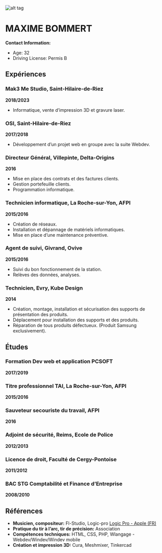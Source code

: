 ![alt tag](https://cloud.githubusercontent.com/assets/3968618/9588666/d029268e-5029-11e5-8a0c-41ecd04207f4.png)

# MAXIME BOMMERT

**Contact Information:**
- Age: 32
- Driving License: Permis B

## Expériences

### Mak3 Me Studio, Saint-Hilaire-de-Riez
**2018/2023**
- Informatique, vente d’impression 3D et gravure laser.

### OSI, Saint-Hilaire-de-Riez
**2017/2018**
- Développement d’un projet web en groupe avec la suite Webdev.

### Directeur Général, Villepinte, Delta-Origins
**2016**
- Mise en place des contrats et des factures clients.
- Gestion portefeuille clients.
- Programmation informatique.

### Technicien informatique, La Roche-sur-Yon, AFPI
**2015/2016**
- Création de réseaux.
- Installation et dépannage de matériels informatiques.
- Mise en place d’une maintenance préventive.

### Agent de suivi, Givrand, Ovive
**2015/2016**
- Suivi du bon fonctionnement de la station.
- Relèves des données, analyses.


### Technicien, Evry, Kube Design
**2014**
- Création, montage, installation et sécurisation des supports de présentation des produits.
- Déplacement pour installation des supports et des produits.
- Réparation de tous produits défectueux. (Produit Samsung exclusivement).

## Études

### Formation Dev web et application PCSOFT
**2017/2019**

### Titre professionnel TAI, La Roche-sur-Yon, AFPI
**2015/2016**

### Sauveteur secouriste du travail, AFPI
**2016**

### Adjoint de sécurité, Reims, Ecole de Police
**2012/2013**

### Licence de droit, Faculté de Cergy-Pontoise
**2011/2012**

### BAC STG Comptabilité et Finance d’Entreprise
**2008/2010**

## Références

- **Musicien, compositeur:** Fl-Studio, Logic-pro
[Logic Pro - Apple (FR)](https://www.apple.com/fr/logic-pro/)
- **Pratique du tir à l’arc, tir de précision:** Association
- **Compétences techniques:** HTML, CSS, PHP, Wlangage - Webdev/Windev/Windev mobile
- **Création et impression 3D:** Cura, Meshmixer, Tinkercad
